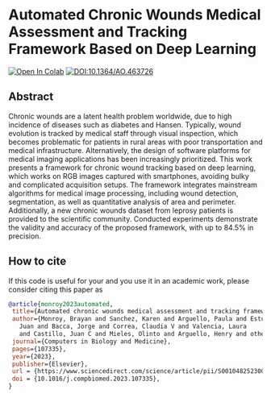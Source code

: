 # Automated Chronic Wounds Medical Assessment and Tracking Framework Based on Deep Learning

 [![Open In Colab](https://colab.research.google.com/assets/colab-badge.svg)](https://colab.research.google.com/github/simatec-uis/CO2Dnet/blob/main/notebooks/demo_train.ipynb)
 [![DOI:10.1364/AO.463726](https://zenodo.org/badge/DOI/10.1016/j.compbiomed.2023.107335.svg)](https://doi.org/10.1016/j.compbiomed.2023.107335)

## Abstract

Chronic wounds are a latent health problem worldwide, due to high incidence of diseases such as diabetes and Hansen. Typically, wound evolution is tracked by medical staff through visual inspection, which becomes problematic for patients in rural areas with poor transportation and medical infrastructure. Alternatively, the design of software platforms for medical imaging applications has been increasingly prioritized. This work presents a framework for chronic wound tracking based on deep learning, which works on RGB images captured with smartphones, avoiding bulky and complicated acquisition setups. The framework integrates mainstream algorithms for medical image processing, including wound detection, segmentation, as well as quantitative analysis of area and perimeter. Additionally, a new chronic wounds dataset from leprosy patients is provided to the scientific community. Conducted experiments demonstrate the validity and accuracy of the proposed framework, with up to 84.5% in precision.

## How to cite
If this code is useful for your and you use it in an academic work, please consider citing this paper as


```bib
@article{monroy2023automated,
 title={Automated chronic wounds medical assessment and tracking framework based on deep learning},
 author={Monroy, Brayan and Sanchez, Karen and Arguello, Paula and Estupi{\~n}{\'a}n,
   Juan and Bacca, Jorge and Correa, Claudia V and Valencia, Laura
   and Castillo, Juan C and Mieles, Olinto and Arguello, Henry and others},
 journal={Computers in Biology and Medicine},
 pages={107335},
 year={2023},
 publisher={Elsevier},
 url = {https://www.sciencedirect.com/science/article/pii/S0010482523008004},
 doi = {10.1016/j.compbiomed.2023.107335},
}
```
